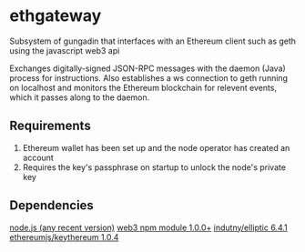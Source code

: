 # ethgateway

Subsystem of gungadin that interfaces with an Ethereum client such as geth
using the javascript web3 api

Exchanges digitally-signed JSON-RPC messages with the daemon (Java) process
for instructions. Also establishes a ws connection to geth running on
localhost and monitors the Ethereum blockchain for relevent events, which it
passes along to the daemon.

## Requirements

1. Ethereum wallet has been set up and the node operator has created an account
2. Requires the key's passphrase on startup to unlock the node's private key

## Dependencies

[node.js (any recent version)](https://nodejs.org/en/)
[web3 npm module 1.0.0+](https://www.npmjs.com/package/web3)
[indutny/elliptic 6.4.1](https://github.com/indutny/elliptic)
[ethereumjs/keythereum 1.0.4](https://github.com/ethereumjs/keythereum)

